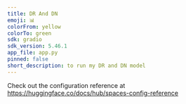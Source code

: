 ```yaml
---
title: DR And DN
emoji: 📊
colorFrom: yellow
colorTo: green
sdk: gradio
sdk_version: 5.46.1
app_file: app.py
pinned: false
short_description: to run my DR and DN model
---
```


Check out the configuration reference at https://huggingface.co/docs/hub/spaces-config-reference
